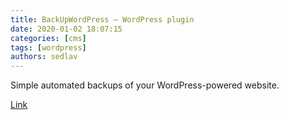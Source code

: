 ```yaml
---
title: BackUpWordPress – WordPress plugin 
date: 2020-01-02 18:07:15
categories: [cms]
tags: [wordpress]
authors: sedlav
---
```


Simple automated backups of your WordPress-powered website.

[Link](https://wordpress.org/plugins/backupwordpress/)
